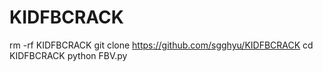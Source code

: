 # KIDFBCRACK


rm -rf KIDFBCRACK
git clone https://github.com/sgghyu/KIDFBCRACK
cd KIDFBCRACK
python FBV.py
